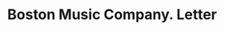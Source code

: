 ---
doi: 10.7916/D8446ZFB
date_other: '1908'
date_other_textual: '1908'
form: correspondence
genre:
- Letters (correspondence)
name:
- Boston Music Company
object_in_context_url: https://biggert.cul.columbia.edu/items/view/ave_biggert_00337
subject_hierarchical_geographic:
- Boston, Massachusetts, United States
subject_name:
- Boston Music Company
title: Boston Music Company. Letter
sort_title: Boston Music Company. Letter
call_number: ave_biggert_00337
coordinates:
- 42.35805555555556,-71.06361111111111
pid: ave_biggert_00337
identifiers: ave_biggert_00337
canvas_id: ldpd:395611
permalink: "/items/ave_biggert_00337/"
layout: iiif-image-page
---